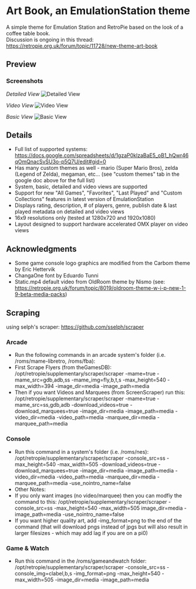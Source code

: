 # Art Book, an EmulationStation theme
A simple theme for Emulation Station and RetroPie based on the look of a coffee table book.  
Discussion is ongoing in this thread: https://retropie.org.uk/forum/topic/11728/new-theme-art-book


## Preview

### Screenshots

*Detailed View*
![Detailed View](http://i.imgur.com/45WMfc3.png)

*Video View*
![Video View](http://i.imgur.com/rjfopnF.png)

*Basic View*
![Basic View](http://i.imgur.com/YH4oAci.png)


## Details

- Full list of supported systems: https://docs.google.com/spreadsheets/d/1gzaP0klzaBaE5_oB1_hQwr46qOmQnacSvSU3o-p5Q7U/edit#gid=0
- Has many custom themes as well - mario (Super Mario Bros), zelda (Legend of Zelda), megaman, etc... (see "custom themes" tab in the google doc above for the full list) 
- System, basic, detailed and video views are supported
- Support for new "All Games", "Favorites", "Last Played" and "Custom Collections" features in latest version of EmulationStation
- Displays rating, description, # of players, genre, publish date & last played metadata on detailed and video views
- 16x9 resolutions only (tested at 1280x720 and 1920x1080)
- Layout designed to support hardware accelerated OMX player on video views


## Acknowledgments

- Some game console logo graphics are modified from the Carbom theme by Eric Hettervik
- ChangaOne font by Eduardo Tunni
- Static.mp4 default video from OldRoom theme by Nismo (see: https://retropie.org.uk/forum/topic/8019/oldroom-theme-w-i-p-new-1-9-beta-media-packs)


## Scraping 
using selph's scraper: https://github.com/sselph/scraper

### Arcade
- Run the following commands in an arcade system's folder (i.e. /roms/mame-libretro, /roms/fba): 
- First Scrape Flyers (from theGamesDB): /opt/retropie/supplementary/scraper/scraper -mame=true -mame_src=gdb,adb,ss -mame_img=fly,b,t,s -max_height=540 -max_width=394 -image_dir=media -image_path=media
- Then if you want Videos and Marquees (from ScreenScraper) run this: /opt/retropie/supplementary/scraper/scraper -mame=true -mame_src=ss,gdb,adb -download_videos=true -download_marquees=true -image_dir=media -image_path=media -video_dir=media -video_path=media -marquee_dir=media -marquee_path=media

### Console

- Run this command in a system's folder (i.e. /roms/nes): /opt/retropie/supplementary/scraper/scraper -console_src=ss -max_height=540 -max_width=505 -download_videos=true -download_marquees=true -image_dir=media -image_path=media -video_dir=media -video_path=media -marquee_dir=media -marquee_path=media -use_nointro_name=false 
- Other Notes: 
- If you only want images (no video/marquee) then you can modfiy the command to this: /opt/retropie/supplementary/scraper/scraper -console_src=ss -max_height=540 -max_width=505 image_dir=media -image_path=media -use_nointro_name=false 
- If you want higher quality art, add -img_format=png to the end of the command (that will download pngs instead of jpgs but will also result in larger filesizes - which may add lag if you are on a pi0)

### Game & Watch

- Run this command in the /roms/gameandwatch folder: /opt/retropie/supplementary/scraper/scraper -console_src=ss -console_img=clabel,b,s -img_format=png -max_height=540 -max_width=505 -image_dir=media -image_path=media
